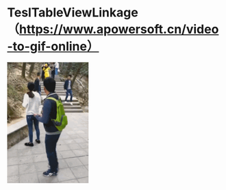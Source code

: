 # TeslTableViewLinkage （https://www.apowersoft.cn/video-to-gif-online）
![image](https://raw.githubusercontent.com/liphios/TeslTableViewLinkage/master/1.gif)
